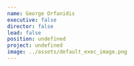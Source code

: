 ```yaml
---
name: George Orfanidis
executive: false
director: false
lead: false
position: undefined
project: undefined
image: ../assets/default_exec_image.png
---
```

